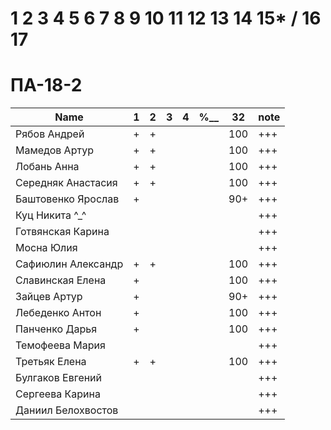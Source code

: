 # 1 2 3 4 5 6 7 8 9 10 11 12 13 14 15* / 16 17

# ПА-18-2
|Name|1|2|3|4|________%__________|32|note|
| --- | --- | --- | --- | --- | --- | --- | --- |
|Рябов Андрей			|+|+|||			|100|+++|
|Мамедов Артур			|+|+|||			|100|+++|
|Лобань Анна			|+|+|||			|100|+++|
|Середняк Анастасия		|+|+|||			|100|+++| ABS
|Баштовенко Ярослав		|+||||			|90+|+++|
|Куц Никита	^_^			|||||			||+++| ^_^
|Готвянская Карина		|||||			||+++|		????????????
|Мосна Юлия				|||||			||+++|		????????????
|Сафиюлин Александр		|+|+|||			|100|+++|
|Славинская Елена		|+||||			|100|+++| Lena ^_^
|Зайцев Артур			|+||||			|90+|+++| believefenix
|Лебеденко Антон		|+||||			|100|+++|
|Панченко Дарья			|+||||			|100|+++|
|Темофеева Мария		|||||			||+++|
|Третьяк Елена			|+|+|||			|100|+++| Grace_Biz
|Булгаков Евгений		|||||			||+++| Bumblebee
|Сергеева Карина		|||||			||+++|
|Даниил Белохвостов		|||||			||+++|		????????????





